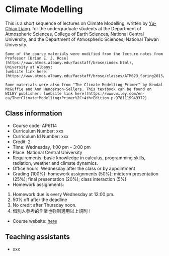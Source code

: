 # Climate Modelling

This is a short sequence of lectures on Climate Modelling, written by [Yu-Chiao Liang](https://littleyuchiao.wixsite.com/yuchiaol). 
for the undergraduate students at the Department of Atmospheric Sciences, College of Earth Sciences,
National Central University, and the Department of Atmospheric Sciences, National Taiwan University.


```{note}
Some of the course materials were modified from the lecture notes from Professor [Brian E. J. Rose](https://www.atmos.albany.edu/facstaff/brose/index.html), 
University at Albany:
[website link here](https://www.atmos.albany.edu/facstaff/brose/classes/ATM623_Spring2015/Notes/index.html).

Some materials were also from "The Climate Modelling Primer" by Kendal McGuffie and Ann Henderson-Sellers. This textbook can be found on WILEY publisher: [website link here](https://www.wiley.com/en-ca/The+Climate+Modelling+Primer%2C+4th+Edition-p-9781119943372). 
```

## Class information
- Course code: AP6114
- Curriculum Number: xxx
- Curriculum Id Number: xxx
- Credit: 2
- Time: Wednesday, 1:00 pm - 3:00 pm
- Place: National Central University
- Requirements: basic knowledge in calculus, programming skills, radiation, weather and climate dynamics.
- Office hours: Wednesday after the class or by appointment
- Grading (100%): homework assignments (50%); midterm presentation (25%); final presentation (20%); class interaction (5%)
- Homework assignments:
1. Homework due is every Wednesday at 12:00 pm.
2. 50% off after the deadline
3. No credit after Thursday noon.
4. 借別人參考的作業也強制適用以上規則！
- Course website: [here](https://yuchiaol.github.io/climate_modelling_2025/docs/index.html)

## Teaching assistants
- xxx





